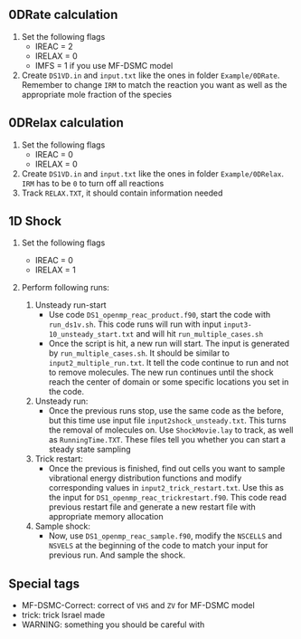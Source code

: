 ## 0DRate calculation

1. Set the following flags
    - IREAC = 2
    - IRELAX = 0
    - IMFS = 1 if you use MF-DSMC model
2. Create `DS1VD.in` and `input.txt` like the ones in folder `Example/0DRate`. Remember to change `IRM` to match the reaction you want as well as the appropriate mole fraction of the species

## 0DRelax calculation
1. Set the following flags
    - IREAC = 0
    - IRELAX = 0
2. Create `DS1VD.in` and `input.txt` like the ones in folder `Example/0DRelax`. `IRM` has to be `0` to turn off all reactions
3. Track `RELAX.TXT`, it should contain information needed


## 1D Shock
1. Set the following flags
    - IREAC = 0
    - IRELAX = 1

2. Perform following runs:
    1. Unsteady run-start
        - Use code `DS1_openmp_reac_product.f90`, start the code with `run_ds1v.sh`. This code runs will run with input `input3-10_unsteady_start.txt` and will hit `run_multiple_cases.sh`
        - Once the script is hit, a new run will start. The input is generated by `run_multiple_cases.sh`. It should be similar to `input2_multiple_run.txt`. It tell the code continue to run and not to remove molecules. The new run continues until the shock reach the center of domain or some specific locations you set in the code.
    2. Unsteady run:
        - Once the previous runs stop, use the same code as the before, but this time use input file `input2shock_unsteady.txt`. This turns the removal of molecules on. Use `ShockMovie.lay` to track, as well as `RunningTime.TXT`. These files tell you whether you can start a steady state sampling
    3. Trick restart:
        - Once the previous is finished, find out cells you want to sample vibrational energy distribution functions and modify corresponding values in `input2_trick_restart.txt`. Use this as the input for `DS1_openmp_reac_trickrestart.f90`. This code read  previous restart file and generate a new restart file with appropriate memory allocation
    4. Sample shock:
        - Now, use `DS1_openmp_reac_sample.f90`, modify the `NSCELLS` and `NSVELS` at the beginning of the code to match your input for previous run. And sample the shock.


## Special tags
- MF-DSMC-Correct: correct of `VHS` and `ZV` for MF-DSMC model
- trick: trick Israel made
- WARNING: something you should be careful with